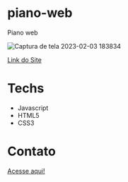 # piano-web
 Piano web

![Captura de tela 2023-02-03 183834](https://user-images.githubusercontent.com/106001465/216715786-c288ee26-d1b8-438d-bb4c-8f6f7cb2fb5c.png)

<a href="https://henriquecorsi.github.io/piano-web/portfolio/">Link do Site</a>

# Techs
- Javascript
- HTML5
- CSS3

# Contato
<a href="https://henriquecorsi.github.io/portfolio/">Acesse aqui!</a>



